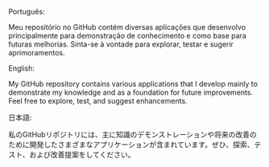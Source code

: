 Português:

Meu repositório no GitHub contém diversas aplicações que desenvolvo principalmente para demonstração de conhecimento e como base para futuras melhorias. Sinta-se à vontade para explorar, testar e sugerir aprimoramentos.


English:

My GitHub repository contains various applications that I develop mainly to demonstrate my knowledge and as a foundation for future improvements. Feel free to explore, test, and suggest enhancements.


日本語:

私のGitHubリポジトリには、主に知識のデモンストレーションや将来の改善のために開発したさまざまなアプリケーションが含まれています。ぜひ、探索、テスト、および改善提案をしてください。
